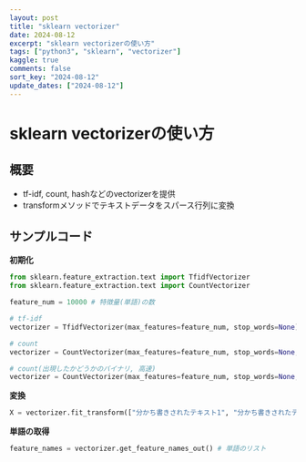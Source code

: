 ```yaml
---
layout: post
title: "sklearn vectorizer"
date: 2024-08-12
excerpt: "sklearn vectorizerの使い方"
tags: ["python3", "sklearn", "vectorizer"]
kaggle: true
comments: false
sort_key: "2024-08-12"
update_dates: ["2024-08-12"]
---
```


# sklearn vectorizerの使い方

## 概要
 - tf-idf, count, hashなどのvectorizerを提供
 - transformメソッドでテキストデータをスパース行列に変換

## サンプルコード

**初期化**
```python
from sklearn.feature_extraction.text import TfidfVectorizer
from sklearn.feature_extraction.text import CountVectorizer

feature_num = 10000 # 特徴量(単語)の数

# tf-idf
vectorizer = TfidfVectorizer(max_features=feature_num, stop_words=None)

# count
vectorizer = CountVectorizer(max_features=feature_num, stop_words=None,)

# count(出現したかどうかのバイナリ, 高速)
vectorizer = CountVectorizer(max_features=feature_num, stop_words=None, binary=True)
```

**変換**
```python
X = vectorizer.fit_transform(["分かち書きされたテキスト1", "分かち書きされたテキスト2", ...])
```

**単語の取得**
```python
feature_names = vectorizer.get_feature_names_out() # 単語のリスト
```
